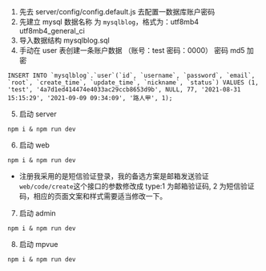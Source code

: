 1. 先去 server/config/config.default.js 去配置一数据库账户密码
2. 先建立 mysql 数据名称 为 `mysqlblog`，格式为：utf8mb4 utf8mb4_general_ci
3. 导入数据结构 mysqlblog.sql
4. 手动在 user 表创建一条账户数据 （账号：test 密码：0000） 密码 md5 加密

```
INSERT INTO `mysqlblog`.`user`(`id`, `username`, `password`, `email`, `root`, `create_time`, `update_time`, `nickname`, `status`) VALUES (1, 'test', '4a7d1ed414474e4033ac29ccb8653d9b', NULL, 77, '2021-08-31 15:15:29', '2021-09-09 09:34:09', '路人甲', 1);
```

5. 启动 server

```
npm i & npm run dev
```

6. 启动 web

```
npm i & npm run dev
```

- 注册我采用的是短信验证登录，我的备选方案是邮箱发送验证 `web/code/create`这个接口的参数修改成 type:1 为邮箱验证码, 2 为短信验证码，相应的页面文案和样式需要适当修改一下。

7. 启动 admin

```
npm i & npm run dev
```

8. 启动 mpvue

```
npm i & npm run dev
```
